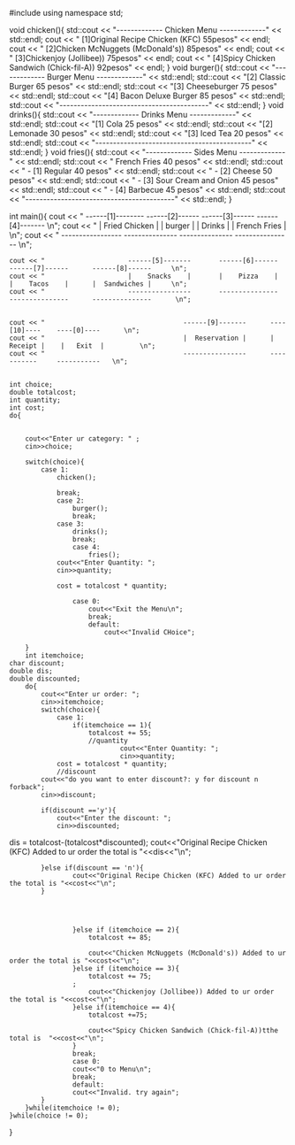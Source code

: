 #include <iostream>
using namespace std;



void chicken(){
std::cout << "------------- Chicken Menu -------------" << std::endl;
		cout << "		[1]Original Recipe Chicken (KFC)			55pesos" << endl;
		cout << "		[2]Chicken McNuggets (McDonald's))			85pesos" << endl;
		cout << "		[3]Chickenjoy (Jollibee))			        75pesos" << endl;
		cout << "		[4]Spicy Chicken Sandwich (Chick-fil-A))	92pesos" << endl;
}
void burger(){
 std::cout << "------------- Burger Menu -------------" << std::endl;
    std::cout << "[2] Classic Burger                            65 pesos" << std::endl;
    std::cout << "[3] Cheeseburger                              75 pesos" << std::endl;
    std::cout << "[4] Bacon Deluxe Burger                       85 pesos" << std::endl;
    std::cout << "------------------------------------------" << std::endl;
}
void drinks(){
	std::cout << "------------- Drinks Menu -------------" << std::endl;
    std::cout << "[1] Cola                                          25 pesos" << std::endl;
    std::cout << "[2] Lemonade                                      30 pesos" << std::endl;
    std::cout << "[3] Iced Tea                                      20 pesos" << std::endl;
    std::cout << "--------------------------------------------" << std::endl;
}
void fries(){
std::cout << "------------- Sides Menu -------------" << std::endl;
    std::cout << "            French Fries                                  40 pesos" << std::endl;
    std::cout << "  - [1] Regular                                   40 pesos" << std::endl;
    std::cout << "  - [2] Cheese                                    50 pesos" << std::endl;
    std::cout << "  - [3] Sour Cream and Onion                      45 pesos" << std::endl;
    std::cout << "  - [4] Barbecue                                  45 pesos" << std::endl;
    std::cout << "------------------------------------------" << std::endl;
}


int main(){
	  cout << "                     ------[1]--------       ------[2]------       ------[3]------     ------[4]-------     \n";
    cout << "                     | Fried Chicken |       |    burger   |       |    Drinks   |     | French Fries |     \n";
    cout << "                     -----------------       ---------------       ---------------     ----------------     \n";
    
    
    cout << "                     ------[5]-------       ------[6]------       ------[7]------      ------[8]------     \n";
    cout << "                     |    Snacks    |       |    Pizza    |       |    Tacos    |      |  Sandwiches |     \n";
    cout << "                     ----------------       ---------------       ---------------      ---------------      \n";
    
  
    cout << "                                   ------[9]-------      ----[10]----    ----[0]----      \n";
    cout << "                                   |  Reservation |      |  Receipt |    |   Exit  |         \n";
    cout << "                                   ----------------      -----------     -----------   \n";
    
	
	int choice;
	double totalcost;
	int quantity;
	int cost;
	do{
	

		cout<<"Enter ur category: " ;
		cin>>choice;
		
		switch(choice){
			case 1:
				chicken();
			
				break;
				case 2:
					burger();
					break;
				case 3:
					drinks();
					break;
					case 4:
						fries();
				cout<<"Enter Quantity: ";
				cin>>quantity;
				
				cost = totalcost * quantity;
						
					case 0:
						cout<<"Exit the Menu\n";
						break;
						default:
							cout<<"Invalid CHoice";
							
		}
		int itemchoice;
	char discount;
	double dis;
	double discounted;
		do{
			cout<<"Enter ur order: ";
			cin>>itemchoice;
			switch(choice){
				case 1:
					if(itemchoice == 1){
						totalcost += 55;
						//quantity 
								cout<<"Enter Quantity: ";
			                   	cin>>quantity;
				cost = totalcost * quantity;
				//discount
			cout<<"do you want to enter discount?: y for discount n forback";
			cin>>discount;
			
			if(discount =='y'){
				cout<<"Enter the discount: ";
				cin>>discounted;
dis = totalcost-(totalcost*discounted);
cout<<"Original Recipe Chicken (KFC) Added to ur order the total is "<<dis<<"\n";

			}else if(discount == 'n'){
					cout<<"Original Recipe Chicken (KFC) Added to ur order the total is "<<cost<<"\n";
			}

			
				
					
					}else if (itemchoice == 2){
						totalcost += 85;
						
						cout<<"Chicken McNuggets (McDonald's)) Added to ur order the total is "<<cost<<"\n";
					}else if (itemchoice == 3){
						totalcost += 75;
					;
						cout<<"Chickenjoy (Jollibee)) Added to ur order the total is "<<cost<<"\n";
					}else if(itemchoice == 4){
						totalcost +=75;
						
						cout<<"Spicy Chicken Sandwich (Chick-fil-A))tthe total is  "<<cost<<"\n";
					}
					break;
					case 0:
					cout<<"0 to Menu\n";
					break;
					default:
					cout<<"Invalid. try again";
			}
		}while(itemchoice != 0);
	}while(choice != 0);
}
